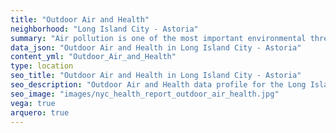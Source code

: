 ```yaml
---
title: "Outdoor Air and Health"
neighborhood: "Long Island City - Astoria"
summary: "Air pollution is one of the most important environmental threats to urban populations and while all people are exposed, pollutant emissions, levels of exposure, and population vulnerability vary across neighborhoods. Exposures to common air pollutants have been linked to respiratory and cardiovascular diseases, cancers, and premature deaths."
data_json: "Outdoor Air and Health in Long Island City - Astoria"
content_yml: "Outdoor_Air_and_Health"
type: location
seo_title: "Outdoor Air and Health in Long Island City - Astoria"
seo_description: "Outdoor Air and Health data profile for the Long Island City - Astoria neighborhood of NYC."
seo_image: "images/nyc_health_report_outdoor_air_health.jpg"
vega: true
arquero: true
---
```


